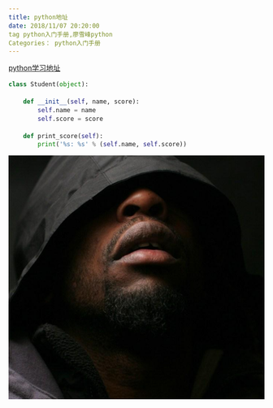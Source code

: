 ```yaml
---
title: python地址
date: 2018/11/07 20:20:00
tag python入门手册,廖雪峰python
Categories： python入门手册
---
```


[python学习地址](https://www.liaoxuefeng.com/wiki/0014316089557264a6b348958f449949df42a6d3a2e542c000 "python学习地址")
```python
class Student(object):

    def __init__(self, name, score):
        self.name = name
        self.score = score

    def print_score(self):
        print('%s: %s' % (self.name, self.score))
```

![post-cover](https://raw.githubusercontent.com/Constantine-Harris/Constantine-Harris.github.io/hexo/themes/hexo-theme-Claudia/blackman.png "post-cover")
